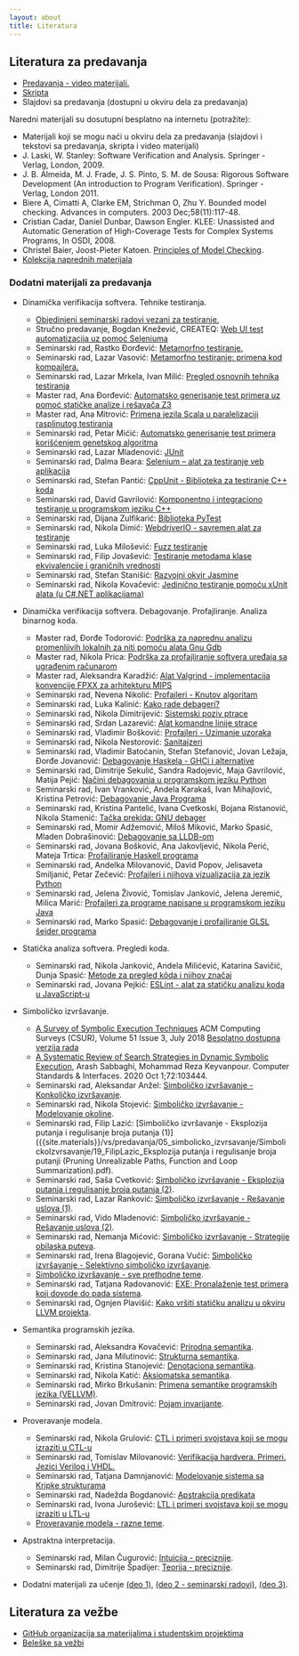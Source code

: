 ```yaml
---
layout: about
title: Literatura
---
```


##  Literatura za predavanja
- [Predavanja - video materijali.](https://www.youtube.com/playlist?list=PL9YwiYfLWcwyVHH5ycdvghwZMKPeONgB5)
- [Skripta]({{site.poincare-vs}}/verifikacija_softvera.pdf)
- Slajdovi sa predavanja (dostupni u okviru dela za predavanja)

Naredni materijali su dosutupni besplatno na internetu (potražite):
- Materijali koji se mogu naći u okviru dela za predavanja (slajdovi i tekstovi sa predavanja, skripta i video materijali)
- J. Laski, W. Stanley: Software Verification and Analysis. Springer - Verlag, London, 2009.
- J. B. Almeida, M. J. Frade, J. S. Pinto, S. M. de Sousa: Rigorous Software Development (An introduction to Program Verification). Springer - Verlag, London 2011.
- Biere A, Cimatti A, Clarke EM, Strichman O, Zhu Y. Bounded model checking. Advances in computers. 2003 Dec;58(11):117-48.
- Cristian Cadar, Daniel Dunbar, Dawson Engler. KLEE: Unassisted and Automatic Generation of High-Coverage Tests for Complex Systems Programs, In OSDI, 2008.
- Christel Baier, Joost-Pieter Katoen. [Principles of Model Checking](http://dahlan.unimal.ac.id/files/ebooks/2008%20Principles%20of%20Model%20Checking.pdf).
- [Kolekcija naprednih materijala](https://softwarefoundations.cis.upenn.edu/)

### Dodatni materijali za predavanja
* Dinamička verifikacija softvera. Tehnike testiranja.
    * [Objedinjeni seminarski radovi vezani za testiranje.]({{site.materials}}/vs/predavanja/testiranjeKolekcijaMaterijala.pdf)
    * Stručno predavanje, Bogdan Knežević, CREATEQ: [Web UI test automatizacija uz pomoć Seleniuma]({{site.materials}}/vs/predavanja/02_testiranjeAutomatizacijaSelenium.pptx)
    * Seminarski rad, Rastko Đorđević: [Metamorfno testiranje.]({{site.materials}}/vs/predavanja/02_testiranje/31_RastkoDjordjevic_MetamorfnoTestiranje.pdf)
    * Seminarski rad, Lazar Vasović: [Metamorfno testiranje: primena kod kompajlera.]({{site.materials}}/vs/predavanja/02_testiranje/32_LazarVasovic_EMI.pdf)
    * Seminarski rad, Lazar Mrkela, Ivan Milić: [Pregled osnovnih tehnika testiranja]({{site.materials}}/vs/predavanja/02_testiranje/09_TehnikeTestiranjaMrkelaMilic.pdf)
    * Master rad, Ana Đorđević: [Automatsko generisanje test primera uz pomoć statičke analize i rešavača Z3]({{site.materials}}/vs/predavanja/02_testiranje/MasterRadAnaDjordjevic.pdf)
    * Master rad, Ana Mitrović: [Primena jezila Scala u paralelizaciji rasplinutog testiranja]({{site.materials}}/vs/predavanja/02_testiranje/MasterRadAnaMitrovic.pdf)
    * Seminarski rad, Petar Mićić: [Automatsko generisanje test primera korišćenjem genetskog algoritma]({{site.materials}}/vs/predavanja/02_testiranje/01_PetarMicic_AGTCGA.pdf)
    * Seminarski rad, Lazar Mladenović: [JUnit]({{site.materials}}/vs/predavanja/02_testiranje/03_LazarMladenovic_JUnit.pdf)
    * Seminarski rad, Dalma Beara: [Selenium – alat za testiranje veb aplikacija]({{site.materials}}/vs/predavanja/02_testiranje/06_DalmaBeara_Selenium.pdf)
    * Seminarski rad, Stefan Pantić: [CppUnit - Biblioteka za testiranje C++ koda]({{site.materials}}/vs/predavanja/02_testiranje/07_StefanPantic_CppUnit.pdf)
    * Seminarski rad, David Gavrilović: [Komponentno i integraciono testiranje u programskom jeziku C++]({{site.materials}}/vs/predavanja/02_testiranje/08_DavidGavrilovic_KomponentnoIIntegracionoTestiranjeUProgramskomJezikuCPP.pdf)
    * Seminarski rad, Dijana Zulfikarić: [Biblioteka PyTest]({{site.materials}}/vs/predavanja/02_testiranje/09_DijanaZulfikaric_BibliotekaPyTest.pdf)
    * Seminarski rad, Nikola Dimić: [WebdriverIO - savremen alat za testiranje]({{site.materials}}/vs/predavanja/02_testiranje/10_NikolaDimic_WebdriverIO.pdf)
    * Seminarski rad, Luka Milošević: [Fuzz testiranje]({{site.materials}}/vs/predavanja/02_testiranje/11_LukaMilosevic_Fuzzing.pdf)
    * Seminarski rad, Filip Jovašević: [Testiranje metodama klase ekvivalencije i graničnih vrednosti]({{site.materials}}/vs/predavanja/02_testiranje/13_FilipJovasevic_Testiranje_metodama_klasa_ekvivalencije_i_granicnih_vrednosti.pdf)
    * Seminarski rad, Stefan Stanišić: [Razvojni okvir Jasmine]({{site.materials}}/vs/predavanja/02_testiranje/014_Stefan_Stanisic_Jasmine_Framework.pdf)
    * Seminarski rad, Nikola Kovačević: [Jedinično testiranje pomoću xUnit alata (u C#.NET aplikacijama)]({{site.materials}}/vs/predavanja/02_testiranje/16_NikolaKovacevic_xUnitTestiranje.pdf)

* Dinamička verifikacija softvera. Debagovanje. Profajliranje. Analiza binarnog koda.
    * Master rad, Đorđe Todorović: [Podrška za naprednu analizu promenljivih lokalnih za niti pomoću alata Gnu Gdb]({{site.materials}}/vs/predavanja/03_dinamicka_analiza/MasterRadDjordjeTodorovic.pdf)
    * Master rad, Nikola Prica: [Podrška za profajliranje softvera uređaja sa ugrađenim računarom]({{site.materials}}/vs/predavanja/03_dinamicka_analiza/MasterRadNikolaPrica.pdf)
    * Master rad, Aleksandra Karadžić: [Alat Valgrind - implementacija konvencije FPXX za arhitekturu MIPS]({{site.materials}}/vs/predavanja/03_dinamicka_analiza/MasterRadAleksandraKaradzic.pdf)
    * Seminarski rad, Nevena Nikolić: [Profajleri - Knutov algoritam]({{site.materials}}/vs/predavanja/03_dinamicka_analiza/03_NevenaNikolic_ProfajliranjeIvica.pdf)
    * Seminarski rad, Luka Kalinić: [Kako rade debageri?]({{site.materials}}/vs/predavanja/03_dinamicka_analiza/01_Luka_Kalinic_KakoRadeDebageri.pdf)
    * Seminarski rad, Nikola Dimitrijević: [Sistemski poziv ptrace]({{site.materials}}/vs/predavanja/03_dinamicka_analiza/02_NikolaDimitrijevic_Ptrace.pdf)
    * Seminarski rad, Srdan Lazarević: [Alat komandne linije strace]({{site.materials}}/vs/predavanja/03_dinamicka_analiza/02_SrdjanLazarevic_AlatKomandneLinijeStrace.pdf)
    * Seminarski rad, Vladimir Bošković: [Profajleri - Uzimanje uzoraka]({{site.materials}}/vs/predavanja/03_dinamicka_analiza/04_VladimirBoskovic_ProfajliranjeUzorkovanjem.pdf)
    * Seminarski rad, Nikola Nestorović: [Sanitajzeri]({{site.materials}}/vs/predavanja/03_dinamicka_analiza/05_NikolaNestorovic_SanitajzeriSvrha_i_mogucnosti.pdf)
    * Seminarski rad, Vladimir Batoćanin, Stefan Stefanović, Jovan Ležaja, Đorđe Jovanović: [Debagovanje Haskela - GHCi i alternative]({{site.materials}}/vs/predavanja/03_dinamicka_analiza/06_DebagovanjeHaskelPrograma_BatoćaninStefanovićLezajaJovanović.pdf)
    * Seminarski rad, Dimitrije Sekulić, Sandra Radojević, Maja Gavrilović, Matija Pejić: [Načini debagovanja u programskom jeziku Python]({{site.materials}}/vs/predavanja/03_dinamicka_analiza/07_DebagovanjePython_SekulicRadojevicGavrilovicPejic.pdf)
    * Seminarski rad, Ivan Vranković, Andela Karakaš, Ivan Mihajlović, Kristina Petrović: [Debagovanje Java Programa]({{site.materials}}/vs/predavanja/03_dinamicka_analiza/08_DebagovanjeJavaPrograma_VrankovicKarakasMihajlovicPetrovic.pdf)
    * Seminarski rad, Kristina Pantelić, Ivana Cvetkoski, Bojana Ristanović, Nikola Stamenić: [Tačka prekida: GNU debager]({{site.materials}}/vs/predavanja/03_dinamicka_analiza/09_GnuGdbDebager_PantelićCvetkoskiRistanovićStamenić.pdf)
    * Seminarski rad, Momir Adžemović, Miloš Miković, Marko Spasić, Mladen Dobrašinović: [Debagovanje sa LLDB-om]({{site.materials}}/vs/predavanja/03_dinamicka_analiza/10_LLDBDebager_AdzemovicMikovicSpasicDobrasinovic.pdf)
    * Seminarski rad, Jovana Bošković, Ana Jakovljević, Nikola Perić, Mateja Trtica: [Profajliranje Haskell programa]({{site.materials}}/vs/predavanja/03_dinamicka_analiza/11_ProfajliranjeHaskell_TrticaJakovljevicBoskovicPeric.pdf)
    * Seminarski rad, Andelka Milovanović, David Popov, Jelisaveta Smiljanić, Petar Zečević: [Profajleri i njihova vizualizacija za jezik Python]({{site.materials}}/vs/predavanja/03_dinamicka_analiza/12_ProfajleriZaPython_ZecevicSmiljanicMilovanovicPopov.pdf)
    * Seminarski rad, Jelena Živović, Tomislav Janković, Jelena Jeremić, Milica Marić: [Profajleri za programe napisane u programskom jeziku Java]({{site.materials}}/vs/predavanja/03_dinamicka_analiza/13_ProfajliranjeJava_JankovicMaricZivovicJeremic.pdf)
    * Seminarski rad, Marko Spasić: [Debagovanje i profajliranje GLSL šejder programa]({{site.materials}}/vs/predavanja/03_dinamicka_analiza/14_GLSLdebagovanje_MarkoSpasic.pdf)

* Statička analiza softvera. Pregledi koda.
    * Seminarski rad, Nikola Janković, Andela Milićević, Katarina Savičić, Dunja Spasić: [Metode za pregled kôda i njihov značaj]({{site.materials}}/vs/predavanja/04_staticka_analiza_pregledi/01_PreglediKoda_JankovicMilicevicSavicicSpasic.pdf)
    * Seminarski rad, Jovana Pejkić: [ESLint - alat za statičku analizu koda u JavaScript-u]({{site.materials}}/vs/predavanja/04_staticka_analiza_pregledi/02_ESLintAlatZaStatickuAnalizuKodaUJavaScriptu_JovanaPejkic.pdf)

* Simboličko izvršavanje.
    * [A Survey of Symbolic Execution Techniques](https://dl.acm.org/citation.cfm?id=3182657) ACM Computing Surveys (CSUR), Volume 51 Issue 3, July 2018
        [Besplatno dostupna verzija rada](https://arxiv.org/pdf/1610.00502.pdf)
    * [A Systematic Review of Search Strategies in Dynamic Symbolic Execution](https://www.sciencedirect.com/science/article/abs/pii/S0920548919300066), Arash Sabbaghi, Mohammad Reza Keyvanpour. Computer Standards & Interfaces. 2020 Oct 1;72:103444.
    * Seminarski rad, Aleksandar Anžel: [Simboličko izvršavanje - Konkoličko izvršavanje]({{site.materials}}/vs/predavanja/05_simbolicko_izvrsavanje/SimbolickoIzvrsavanje/16_AleksandarAnžel_KonkoličkoIzvršavanje.pdf).
    * Seminarski rad, Nikola Stojević: [Simboličko izvršavanje - Modelovanje okoline]({{site.materials}}/vs/predavanja/05_simbolicko_izvrsavanje/SimbolickoIzvrsavanje/18_Nikola_Stojevic_ModelovanjeOkoline.pdf).
    * Seminarski rad, Filip Lazić: [Simboličko izvršavanje - Eksplozija putanja i regulisanje broja putanja (1)]({{site.materials}}/vs/predavanja/05_simbolicko_izvrsavanje/SimbolickoIzvrsavanje/19_FilipLazic_Eksplozija putanja i regulisanje broja putanji (Pruning Unrealizable Paths, Function and Loop Summarization).pdf).
    * Seminarski rad, Saša Cvetković: [Simboličko izvršavanje - Eksplozija putanja i regulisanje broja putanja (2)]({{site.materials}}/vs/predavanja/05_simbolicko_izvrsavanje/SimbolickoIzvrsavanje/21_SasaCvetkovic_EksplozijaPutanjaIRegulisanjeBrojaPutanji.pdf).
    * Seminarski rad, Lazar Ranković: [Simboličko izvršavanje - Rešavanje uslova (1)]({{site.materials}}/vs/predavanja/05_simbolicko_izvrsavanje/SimbolickoIzvrsavanje/22_ResavanjeUslovaUKontekstuSimbolickogIzvrsavanjaLazarRankovic.pdf).
    * Seminarski rad, Vido Mladenović: [Simboličko izvršavanje - Rešavanje uslova (2)]({{site.materials}}/vs/predavanja/05_simbolicko_izvrsavanje/SimbolickoIzvrsavanje/23_VidoMladenovic_ResavanjeUslova.pdf).
    * Seminarski rad, Nemanja Mićović: [Simboličko izvršavanje - Strategije obilaska puteva]({{site.materials}}/vs/predavanja/05_simbolicko_izvrsavanje/SimbolickoIzvrsavanje/26_NemanjaMicovic_StrategijeObilaskaPuteva.pdf).
    * Seminarski rad, Irena Blagojević, Gorana Vučić: [Simboličko izvršavanje - Selektivno simboličko izvršavanje]({{site.materials}}/vs/predavanja/05_simbolicko_izvrsavanje/SimbolickoIzvrsavanje/27_IrenaBlagojevicGoranaVucic_SelektivnoSimbolickoIzvrsavanje.pdf).
    * [Simboličko izvršavanje - sve prethodne teme]({{site.materials}}/vs/predavanja/05_simbolicko_izvrsavanje/SimbolickoIzvrsavanje.zip).
    * Seminarski rad, Tatjana Radovanović: [EXE: Pronalaženje test primera koji dovode do pada sistema]({{site.materials}}/vs/predavanja/05_simbolicko_izvrsavanje/SimbolickoIzvrsavanje/12_TatjanaRadovanovic_EXEAutomatskoGenerisanjeUlazaKojiProizvodePadSistema.pdf).
    * Seminarski rad, Ognjen Plavišić: [Kako vršiti statičku analizu u okviru LLVM projekta]({{site.materials}}/vs/predavanja/05_simbolicko_izvrsavanje/SimbolickoIzvrsavanje/15_OgnjenPlavsic_StatickaAnalizaULLVM-u.pdf).

* Semantika programskih jezika.
    * Seminarski rad, Aleksandra Kovačević: [Prirodna semantika]({{site.materials}}/vs/predavanja/06_semantika/07_AleksandraKovacevic_PrirodnaSemantika.pdf).
    * Seminarski rad, Jana Milutinović: [Strukturna semantika]({{site.materials}}/vs/predavanja/06_semantika/08_JanaMilutinovic_StruktSem.pdf).
    * Seminarski rad, Kristina Stanojević: [Denotaciona semantika]({{site.materials}}/vs/predavanja/06_semantika/09_KristinaStanojevic_DenotacionaSemantikaKrozPrimere.pdf).
    * Seminarski rad, Nikola Katić: [Aksiomatska semantika]({{site.materials}}/vs/predavanja/06_semantika/10_NikolaKatic_AksiomatskaSemantika.pdf).
    * Seminarski rad, Mirko Brkušanin: [Primena semantike programskih jezika (VELLVM)]({{site.materials}}/vs/predavanja/06_semantika/11_VELLVM_MirkoBrkusanin.pdf).
    * Seminarski rad, Jovan Dmitrović: [Pojam invarijante]({{site.materials}}/vs/predavanja/06_semantika/05_JovanDmitrovic_Invarijante.pdf).

* Proveravanje modela.
    * Seminarski rad, Nikola Grulović: [CTL i primeri svojstava koji se mogu izraziti u CTL-u]({{site.materials}}/vs/predavanja/07_proveravanje_modela/04_NikolaGrulovic_CTL.pdf)
    * Seminarski rad, Tomislav Milovanović: [Verifikacija hardvera. Primeri. Jezici Verilog i VHDL.]({{site.materials}}/vs/predavanja/07_proveravanje_modela/11_VerifikacijaHardvera_TomislavMilovanovic.pdf)
    * Seminarski rad, Tatjana Damnjanović: [Modelovanje sistema sa Kripke strukturama]({{site.materials}}/vs/predavanja/07_proveravanje_modela/12_TatjanaDamnjanovic_ModelovanjeSistemaKripkeStrukturama.pdf)
    * Seminarski rad, Nadežda Bogdanović: [Apstrakcija predikata]({{site.materials}}/vs/predavanja/07_proveravanje_modela/13_NadezdaBogdanovic_ApstrakcijaPredikata.pdf)
    * Seminarski rad, Ivona Jurošević: [LTL i primeri svojstava koji se mogu izraziti u LTL-u]({{site.materials}}/vs/predavanja/07_proveravanje_modela/14_IvonaJurosevic_LTLiPrimeriSvojstava.pdf)
    * [Proveravanje modela - razne teme]({{site.materials}}/vs/predavanja/07_proveravanje_modela/ProveravanjeModela.zip).

* Apstraktna interpretacija.
    * Seminarski rad, Milan Čugurović: [Intuicija - preciznije]({{site.materials}}/vs/predavanja/08_abstraktna_interpretacija/28_Milan_Cugurovic_ApstraktnaInterpretacijaUvod.pdf).
    * Seminarski rad, Dimitrije Špadijer: [Teorija - preciznije]({{site.materials}}/vs/predavanja/08_abstraktna_interpretacija/29_DimitrijeSpadijer_ApstraktnaInterpretacija.pdf).

* Dodatni materijali za učenje [(deo 1)]({{site.poincare-vs}}/predavanja/dodatni_materijali/materijali.zip), [(deo 2 - seminarski radovi)](https://github.com/MATF-Software-Verification), [(deo 3)]({{site.poincare-vs}}/predavanja/dodatni_materijali/materijali2019.zip).

## Literatura za vežbe
- [GitHub organizacija sa materijalima i studentskim projektima](https://github.com/MATF-Software-Verification)
- [Beleške sa vežbi](https://github.com/MATF-Software-Verification/VS-materials/MATERIALS.pdf)
